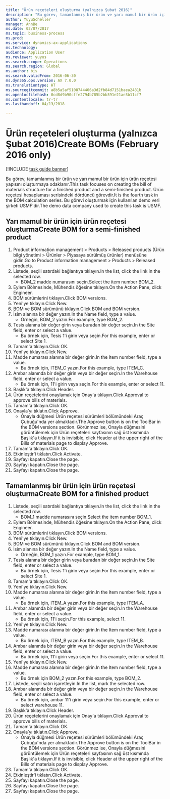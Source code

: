 ```yaml
--- 
title: "Ürün reçeteleri oluşturma (yalnızca Şubat 2016)"
description: "Bu görev, tamamlanmış bir ürün ve yarı mamul bir ürün için ürün reçetesi yapısını oluşturmaya odaklanır."
author: YuyuScheller
manager: AnnBe
ms.date: 02/07/2017
ms.topic: business-process
ms.prod: 
ms.service: dynamics-ax-applications
ms.technology: 
audience: Application User
ms.reviewer: yuyus
ms.search.scope: Operations
ms.search.region: Global
ms.author: bis
ms.search.validFrom: 2016-06-30
ms.dyn365.ops.version: AX 7.0.0
ms.translationtype: HT
ms.sourcegitcommit: a8b5a5af5108744406a3d2fb84d7151baea2481b
ms.openlocfilehash: 0cd8d9b90cffe2794b785b2bb391e21ae3b11cf7
ms.contentlocale: tr-tr
ms.lasthandoff: 04/13/2018

---
```

# <a name="create-boms-february-2016-only"></a><span data-ttu-id="340f5-103">Ürün reçeteleri oluşturma (yalnızca Şubat 2016)</span><span class="sxs-lookup"><span data-stu-id="340f5-103">Create BOMs (February 2016 only)</span></span>

[!INCLUDE [task guide banner](../../includes/task-guide-banner.md)]

<span data-ttu-id="340f5-104">Bu görev, tamamlanmış bir ürün ve yarı mamul bir ürün için ürün reçetesi yapısını oluşturmaya odaklanır.</span><span class="sxs-lookup"><span data-stu-id="340f5-104">This task focuses on creating the bill of materials structure for a finished product and a semi-finished product.</span></span> <span data-ttu-id="340f5-105">Ürün reçetesi hesaplaması serisindeki dördüncü görevdir.</span><span class="sxs-lookup"><span data-stu-id="340f5-105">It is the fourth task in the BOM calculation series.</span></span> <span data-ttu-id="340f5-106">Bu görevi oluşturmak için kullanılan demo veri şirketi USMF'dir.</span><span class="sxs-lookup"><span data-stu-id="340f5-106">The demo data company used to create this task is USMF.</span></span>


## <a name="create-bom-for-a-semi-finished-product"></a><span data-ttu-id="340f5-107">Yarı mamul bir ürün için ürün reçetesi oluşturma</span><span class="sxs-lookup"><span data-stu-id="340f5-107">Create BOM for a semi-finished product</span></span>
1. <span data-ttu-id="340f5-108">Product information management > Products > Released products (Ürün bilgi yönetimi > Ürünler > Piyasaya sürülmüş ürünler) menüsüne gidin.</span><span class="sxs-lookup"><span data-stu-id="340f5-108">Go to Product information management > Products > Released products.</span></span>
2. <span data-ttu-id="340f5-109">Listede, seçili satırdaki bağlantıya tıklayın.</span><span class="sxs-lookup"><span data-stu-id="340f5-109">In the list, click the link in the selected row.</span></span>
    * <span data-ttu-id="340f5-110">BOM_2 madde numarasını seçin.</span><span class="sxs-lookup"><span data-stu-id="340f5-110">Select the item number BOM_2.</span></span>  
3. <span data-ttu-id="340f5-111">Eylem Bölmesinde, Mühendis öğesine tıklayın.</span><span class="sxs-lookup"><span data-stu-id="340f5-111">On the Action Pane, click Engineer.</span></span>
4. <span data-ttu-id="340f5-112">BOM sürümlerini tıklayın.</span><span class="sxs-lookup"><span data-stu-id="340f5-112">Click BOM versions.</span></span>
5. <span data-ttu-id="340f5-113">Yeni'ye tıklayın.</span><span class="sxs-lookup"><span data-stu-id="340f5-113">Click New.</span></span>
6. <span data-ttu-id="340f5-114">BOM ve BOM sürümünü tıklayın.</span><span class="sxs-lookup"><span data-stu-id="340f5-114">Click BOM and BOM version.</span></span>
7. <span data-ttu-id="340f5-115">İsim alanına bir değer yazın.</span><span class="sxs-lookup"><span data-stu-id="340f5-115">In the Name field, type a value.</span></span>
    * <span data-ttu-id="340f5-116">Örneğin, BOM_2 yazın.</span><span class="sxs-lookup"><span data-stu-id="340f5-116">For example, type BOM_2.</span></span>  
8. <span data-ttu-id="340f5-117">Tesis alanına bir değer girin veya buradan bir değer seçin.</span><span class="sxs-lookup"><span data-stu-id="340f5-117">In the Site field, enter or select a value.</span></span>
    * <span data-ttu-id="340f5-118">Bu örnek için, Tesis 1'i girin veya seçin.</span><span class="sxs-lookup"><span data-stu-id="340f5-118">For this example, enter or select Site 1.</span></span>  
9. <span data-ttu-id="340f5-119">Tamam'a tıklayın.</span><span class="sxs-lookup"><span data-stu-id="340f5-119">Click OK.</span></span>
10. <span data-ttu-id="340f5-120">Yeni'ye tıklayın.</span><span class="sxs-lookup"><span data-stu-id="340f5-120">Click New.</span></span>
11. <span data-ttu-id="340f5-121">Madde numarası alanına bir değer girin.</span><span class="sxs-lookup"><span data-stu-id="340f5-121">In the Item number field, type a value.</span></span>
    * <span data-ttu-id="340f5-122">Bu örnek için, ITEM_C yazın.</span><span class="sxs-lookup"><span data-stu-id="340f5-122">For this example, type ITEM_C.</span></span>  
12. <span data-ttu-id="340f5-123">Ambar alanında bir değer girin veya bir değer seçin.</span><span class="sxs-lookup"><span data-stu-id="340f5-123">In the Warehouse field, enter or select a value.</span></span>
    * <span data-ttu-id="340f5-124">Bu örnek için, 11'i girin veya seçin.</span><span class="sxs-lookup"><span data-stu-id="340f5-124">For this example, enter or select 11.</span></span>  
13. <span data-ttu-id="340f5-125">Başlık'a tıklayın.</span><span class="sxs-lookup"><span data-stu-id="340f5-125">Click Header.</span></span>
14. <span data-ttu-id="340f5-126">Ürün reçetelerini onaylamak için Onay'a tıklayın.</span><span class="sxs-lookup"><span data-stu-id="340f5-126">Click Approval to approve bills of materials.</span></span>
15. <span data-ttu-id="340f5-127">Tamam'a tıklayın.</span><span class="sxs-lookup"><span data-stu-id="340f5-127">Click OK.</span></span>
16. <span data-ttu-id="340f5-128">Onayla’yı tıklatın.</span><span class="sxs-lookup"><span data-stu-id="340f5-128">Click Approve.</span></span>
    * <span data-ttu-id="340f5-129">Onayla düğmesi Ürün reçetesi sürümleri bölümündeki Araç Çubuğu'nda yer almaktadır.</span><span class="sxs-lookup"><span data-stu-id="340f5-129">The Approve button is on the ToolBar in the  BOM versions section.</span></span> <span data-ttu-id="340f5-130">Görünmez ise, Onayla düğmesini görüntülemek için Ürün reçeteleri sayfasının sağ üst kısmında Başlık'a tıklayın.</span><span class="sxs-lookup"><span data-stu-id="340f5-130">If it is invisible, click Header at the upper right of the Bills of materials page to display Approve.</span></span>  
17. <span data-ttu-id="340f5-131">Tamam'a tıklayın.</span><span class="sxs-lookup"><span data-stu-id="340f5-131">Click OK.</span></span>
18. <span data-ttu-id="340f5-132">Etkinleştir'i tıklatın.</span><span class="sxs-lookup"><span data-stu-id="340f5-132">Click Activate.</span></span>
19. <span data-ttu-id="340f5-133">Sayfayı kapatın.</span><span class="sxs-lookup"><span data-stu-id="340f5-133">Close the page.</span></span>
20. <span data-ttu-id="340f5-134">Sayfayı kapatın.</span><span class="sxs-lookup"><span data-stu-id="340f5-134">Close the page.</span></span>
21. <span data-ttu-id="340f5-135">Sayfayı kapatın.</span><span class="sxs-lookup"><span data-stu-id="340f5-135">Close the page.</span></span>

## <a name="create-bom-for-a-finished-product"></a><span data-ttu-id="340f5-136">Tamamlanmış bir ürün için ürün reçetesi oluşturma</span><span class="sxs-lookup"><span data-stu-id="340f5-136">Create BOM for a finished product</span></span>
1. <span data-ttu-id="340f5-137">Listede, seçili satırdaki bağlantıya tıklayın.</span><span class="sxs-lookup"><span data-stu-id="340f5-137">In the list, click the link in the selected row.</span></span>
    * <span data-ttu-id="340f5-138">BOM_1 madde numarasını seçin.</span><span class="sxs-lookup"><span data-stu-id="340f5-138">Select the item number BOM_1.</span></span>  
2. <span data-ttu-id="340f5-139">Eylem Bölmesinde, Mühendis öğesine tıklayın.</span><span class="sxs-lookup"><span data-stu-id="340f5-139">On the Action Pane, click Engineer.</span></span>
3. <span data-ttu-id="340f5-140">BOM sürümlerini tıklayın.</span><span class="sxs-lookup"><span data-stu-id="340f5-140">Click BOM versions.</span></span>
4. <span data-ttu-id="340f5-141">Yeni'ye tıklayın.</span><span class="sxs-lookup"><span data-stu-id="340f5-141">Click New.</span></span>
5. <span data-ttu-id="340f5-142">BOM ve BOM sürümünü tıklayın.</span><span class="sxs-lookup"><span data-stu-id="340f5-142">Click BOM and BOM version.</span></span>
6. <span data-ttu-id="340f5-143">İsim alanına bir değer yazın.</span><span class="sxs-lookup"><span data-stu-id="340f5-143">In the Name field, type a value.</span></span>
    * <span data-ttu-id="340f5-144">Örneğin, BOM_1 yazın.</span><span class="sxs-lookup"><span data-stu-id="340f5-144">For example, type BOM_1.</span></span>  
7. <span data-ttu-id="340f5-145">Tesis alanına bir değer girin veya buradan bir değer seçin.</span><span class="sxs-lookup"><span data-stu-id="340f5-145">In the Site field, enter or select a value.</span></span>
    * <span data-ttu-id="340f5-146">Bu örnek için, Tesis 1'i girin veya seçin.</span><span class="sxs-lookup"><span data-stu-id="340f5-146">For this example, enter or select Site 1.</span></span>  
8. <span data-ttu-id="340f5-147">Tamam'a tıklayın.</span><span class="sxs-lookup"><span data-stu-id="340f5-147">Click OK.</span></span>
9. <span data-ttu-id="340f5-148">Yeni'ye tıklayın.</span><span class="sxs-lookup"><span data-stu-id="340f5-148">Click New.</span></span>
10. <span data-ttu-id="340f5-149">Madde numarası alanına bir değer girin.</span><span class="sxs-lookup"><span data-stu-id="340f5-149">In the Item number field, type a value.</span></span>
    * <span data-ttu-id="340f5-150">Bu örnek için, ITEM_A yazın.</span><span class="sxs-lookup"><span data-stu-id="340f5-150">For this example, type ITEM_A.</span></span>  
11. <span data-ttu-id="340f5-151">Ambar alanında bir değer girin veya bir değer seçin.</span><span class="sxs-lookup"><span data-stu-id="340f5-151">In the Warehouse field, enter or select a value.</span></span>
    * <span data-ttu-id="340f5-152">Bu örnek için, 11'i seçin.</span><span class="sxs-lookup"><span data-stu-id="340f5-152">For this example, select 11.</span></span>  
12. <span data-ttu-id="340f5-153">Yeni'ye tıklayın.</span><span class="sxs-lookup"><span data-stu-id="340f5-153">Click New.</span></span>
13. <span data-ttu-id="340f5-154">Madde numarası alanına bir değer girin.</span><span class="sxs-lookup"><span data-stu-id="340f5-154">In the Item number field, type a value.</span></span>
    * <span data-ttu-id="340f5-155">Bu örnek için, ITEM_B yazın.</span><span class="sxs-lookup"><span data-stu-id="340f5-155">For this example, type ITEM_B.</span></span>  
14. <span data-ttu-id="340f5-156">Ambar alanında bir değer girin veya bir değer seçin.</span><span class="sxs-lookup"><span data-stu-id="340f5-156">In the Warehouse field, enter or select a value.</span></span>
    * <span data-ttu-id="340f5-157">Bu örnek için, 11'i girin veya seçin.</span><span class="sxs-lookup"><span data-stu-id="340f5-157">For this example, enter or select 11.</span></span>  
15. <span data-ttu-id="340f5-158">Yeni'ye tıklayın.</span><span class="sxs-lookup"><span data-stu-id="340f5-158">Click New.</span></span>
16. <span data-ttu-id="340f5-159">Madde numarası alanına bir değer girin.</span><span class="sxs-lookup"><span data-stu-id="340f5-159">In the Item number field, type a value.</span></span>
    * <span data-ttu-id="340f5-160">Bu örnek için BOM_2 yazın.</span><span class="sxs-lookup"><span data-stu-id="340f5-160">For this example, type BOM_2.</span></span>  
17. <span data-ttu-id="340f5-161">Listede, seçili satırı işaretleyin.</span><span class="sxs-lookup"><span data-stu-id="340f5-161">In the list, mark the selected row.</span></span>
18. <span data-ttu-id="340f5-162">Ambar alanında bir değer girin veya bir değer seçin.</span><span class="sxs-lookup"><span data-stu-id="340f5-162">In the Warehouse field, enter or select a value.</span></span>
    * <span data-ttu-id="340f5-163">Bu örnek için, ambar 11'i girin veya seçin.</span><span class="sxs-lookup"><span data-stu-id="340f5-163">For this example, enter or select warehouse 11.</span></span>  
19. <span data-ttu-id="340f5-164">Başlık'a tıklayın.</span><span class="sxs-lookup"><span data-stu-id="340f5-164">Click Header.</span></span>
20. <span data-ttu-id="340f5-165">Ürün reçetelerini onaylamak için Onay'a tıklayın.</span><span class="sxs-lookup"><span data-stu-id="340f5-165">Click Approval to approve bills of materials.</span></span>
21. <span data-ttu-id="340f5-166">Tamam'a tıklayın.</span><span class="sxs-lookup"><span data-stu-id="340f5-166">Click OK.</span></span>
22. <span data-ttu-id="340f5-167">Onayla’yı tıklatın.</span><span class="sxs-lookup"><span data-stu-id="340f5-167">Click Approve.</span></span>
    * <span data-ttu-id="340f5-168">Onayla düğmesi Ürün reçetesi sürümleri bölümündeki Araç Çubuğu'nda yer almaktadır.</span><span class="sxs-lookup"><span data-stu-id="340f5-168">The Approve button is on the ToolBar in the  BOM versions section.</span></span> <span data-ttu-id="340f5-169">Görünmez ise, Onayla düğmesini görüntülemek için Ürün reçeteleri sayfasının sağ üst kısmında Başlık'a tıklayın.</span><span class="sxs-lookup"><span data-stu-id="340f5-169">If it is invisible, click Header at the upper right of the Bills of materials page to display Approve.</span></span>  
23. <span data-ttu-id="340f5-170">Tamam'a tıklayın.</span><span class="sxs-lookup"><span data-stu-id="340f5-170">Click OK.</span></span>
24. <span data-ttu-id="340f5-171">Etkinleştir'i tıklatın.</span><span class="sxs-lookup"><span data-stu-id="340f5-171">Click Activate.</span></span>
25. <span data-ttu-id="340f5-172">Sayfayı kapatın.</span><span class="sxs-lookup"><span data-stu-id="340f5-172">Close the page.</span></span>
26. <span data-ttu-id="340f5-173">Sayfayı kapatın.</span><span class="sxs-lookup"><span data-stu-id="340f5-173">Close the page.</span></span>
27. <span data-ttu-id="340f5-174">Sayfayı kapatın.</span><span class="sxs-lookup"><span data-stu-id="340f5-174">Close the page.</span></span>


